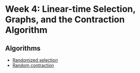 # Week 4: Linear-time Selection, Graphs, and the Contraction Algorithm

## Algorithms
* [Randomized selection](./randomized_selection/randomized_selection.py)
* [Random contraction](./graphs/random_contraction/random_contraction.py)